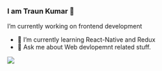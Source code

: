 ### I am Traun Kumar 👋


I’m currently working on frontend development
- 🌱 I’m currently learning  React-Native and Redux
- 💬 Ask me about Web devlopemnt related  stuff.

<img src="https://github-readme-stats.vercel.app/api?username=Tarunkumar11&&show_icons=true&title_color=ffffff&icon_color=bb2acf&text_color=daf7dc&bg_color=151515" />
<!--
**Tarunkumar11/Tarunkumar11** is a ✨ _special_ ✨ repository because its `README.md` (this file) appears on your GitHub profile.

Here are some ideas to get you started:

- 🔭 I’m currently working on ...
- 🌱 I’m currently learning ...
- 👯 I’m looking to collaborate on ...
- 🤔 I’m looking for help with ...
- 💬 Ask me about ...
- 📫 How to reach me: ...
- 😄 Pronouns: ...
- ⚡ Fun fact: ...
-->
